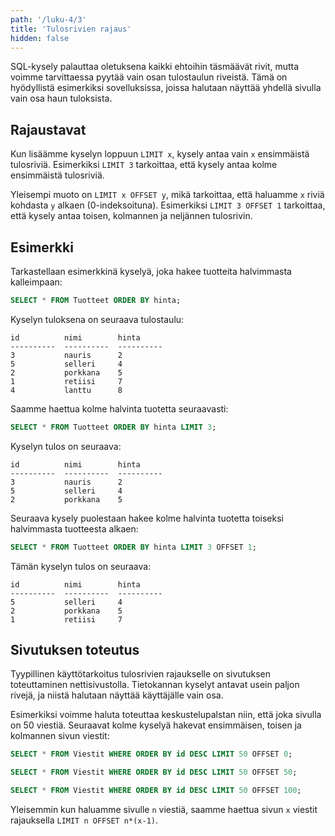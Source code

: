 ```yaml
---
path: '/luku-4/3'
title: 'Tulosrivien rajaus'
hidden: false
---
```


SQL-kysely palauttaa oletuksena kaikki ehtoihin täsmäävät rivit,
mutta voimme tarvittaessa pyytää vain osan tulostaulun riveistä.
Tämä on hyödyllistä esimerkiksi sovelluksissa,
joissa halutaan näyttää yhdellä sivulla vain osa haun tuloksista.

## Rajaustavat

Kun lisäämme kyselyn loppuun `LIMIT x`,
kysely antaa vain `x` ensimmäistä tulosriviä.
Esimerkiksi `LIMIT 3` tarkoittaa,
että kysely antaa kolme ensimmäistä tulosriviä.

Yleisempi muoto on `LIMIT x OFFSET y`,
mikä tarkoittaa, että haluamme `x` riviä
kohdasta `y` alkaen (0-indeksoituna).
Esimerkiksi `LIMIT 3 OFFSET 1` tarkoittaa,
että kysely antaa toisen, kolmannen ja neljännen tulosrivin.

## Esimerkki

Tarkastellaan esimerkkinä kyselyä,
joka hakee tuotteita halvimmasta kalleimpaan:

```sql
SELECT * FROM Tuotteet ORDER BY hinta;
```

Kyselyn tuloksena on seuraava tulostaulu:

```x
id          nimi        hinta     
----------  ----------  ----------
3           nauris      2
5           selleri     4         
2           porkkana    5         
1           retiisi     7         
4           lanttu      8         
```

Saamme haettua kolme halvinta tuotetta seuraavasti:

```sql
SELECT * FROM Tuotteet ORDER BY hinta LIMIT 3;
```

Kyselyn tulos on seuraava:

```x
id          nimi        hinta     
----------  ----------  ----------
3           nauris      2         
5           selleri     4         
2           porkkana    5      
```

Seuraava kysely puolestaan hakee kolme halvinta tuotetta
toiseksi halvimmasta tuotteesta alkaen:

```sql
SELECT * FROM Tuotteet ORDER BY hinta LIMIT 3 OFFSET 1;
```

Tämän kyselyn tulos on seuraava:

```x
id          nimi        hinta     
----------  ----------  ----------
5           selleri     4         
2           porkkana    5         
1           retiisi     7      
```

## Sivutuksen toteutus

Tyypillinen käyttötarkoitus tulosrivien rajaukselle on
sivutuksen toteuttaminen nettisivustolla.
Tietokannan kyselyt antavat usein paljon rivejä,
ja niistä halutaan näyttää käyttäjälle vain osa.

Esimerkiksi voimme haluta toteuttaa keskustelupalstan niin,
että joka sivulla on 50 viestiä.
Seuraavat kolme kyselyä hakevat
ensimmäisen, toisen ja kolmannen sivun viestit:

```sql
SELECT * FROM Viestit WHERE ORDER BY id DESC LIMIT 50 OFFSET 0;
```

```sql
SELECT * FROM Viestit WHERE ORDER BY id DESC LIMIT 50 OFFSET 50;
```

```sql
SELECT * FROM Viestit WHERE ORDER BY id DESC LIMIT 50 OFFSET 100;
```

Yleisemmin kun haluamme sivulle `n` viestiä, saamme haettua
sivun `x` viestit rajauksella `LIMIT n OFFSET n*(x-1)`.

